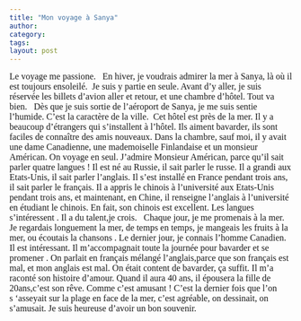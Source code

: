 ```yaml
---
title: "Mon voyage à Sanya"
author:
category: 
tags: 
layout: post
---
```

<font size="3"><font face="Times New Roman">Le voyage me passione. </font></font><font size="3"><font face="Times New Roman">  En hiver, je voudrais admirer la mer à Sanya, là où il est toujours ensoleilé.</font></font><font size="3"><font face="Times New Roman">  Je suis y partie en seule. Avant d’y aller, je suis réservée les billets d’avion aller et retour, et une chambre d’hôtel. Tout va bien. </font></font><font size="3"><font face="Times New Roman">  Dès que je suis sortie de l’aéroport de Sanya, je me suis sentie l’humide. C’est la caractère de la ville.</font></font><font size="3"><font face="Times New Roman">  Cet hôtel est près de la mer. Il y a beaucoup d’étrangers qui s’installent à l’hôtel. Ils aiment bavarder, ils sont faciles de connaître des amis nouveaux. Dans la chambre, sauf moi, il y avait une dame Canadienne, une mademoiselle Finlandaise et un monsieur Américan. On voyage en seul. J’admire Monsieur Américan, parce qu’il sait parler quatre langues ! Il est né au Russie, il sait parler le russe. Il a grandi aux Etats-Unis, il sait parler l’anglais. Il s’est installé en France pendant trois ans, il sait parler le français. Il a appris le chinois à l’université aux Etats-Unis pendant trois ans, et maintenant, en Chine, il renseigne l’anglais à l’université en étudiant le chinois. En fait, son chinois est excellent. Les langues s’intéressent . Il a du talent,je crois. </font></font><font size="3"><font face="Times New Roman">  Chaque jour, je me promenais à la mer. Je regardais longuement la mer, de temps en temps, je mangeais les fruits à la mer, ou écoutais la chansons . Le dernier jour, je connais l’homme Canadien. Il est intéressant. Il m’accompagnait toute la journée pour bavarder et se promener . On parlait en français mélangé l’anglais,parce que son français est mal, et mon anglais est mal. On était content de bavarder, ça suffit. Il m’a raconté son histoire d’amour. Quand il aura 40 ans, il épousera la fille de 20ans,c’est son rêve. Comme c’est amusant ! C’est la dernier fois que l’on s ‘asseyait sur la plage en face de la mer, c’est agréable, on dessinait, on s’amusait. Je suis heureuse d’avoir un bon souvenir. </font></font>

